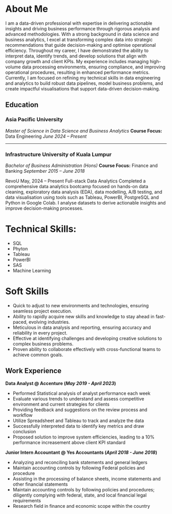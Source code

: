 # About Me
I am a data-driven professional with expertise in delivering actionable insights and driving business performance through rigorous analysis and advanced methodologies. With a strong background in data science and business analytics, I excel at transforming complex data into strategic recommendations that guide decision-making and optimise operational efficiency. Throughout my career, I have demonstrated the ability to interpret data, identify trends, and develop solutions that align with company growth and client KPIs. My experience includes managing high-volume data processing environments, ensuring compliance, and improving operational procedures, resulting in enhanced performance metrics. Currently, I am focused on refining my technical skills in data engineering and analytics to build robust data pipelines, model business problems, and create impactful visualisations that support data-driven decision-making.

## Education

### Asia Pacific University  
*Master of Science in Data Science and Business Analytics*
**Course Focus:** Data Engineering
_June 2024 – Present_  


---

### Infrastructure University of Kuala Lumpur  
*Bachelor of Business Administration (Hons)*
**Course Focus:** Finance and Banking
_September 2015 – June 2018_  




RevoU						      			            			                                                                                                    May, 2024 – Present
Full-stack Data Analytics
Completed a comprehensive data analytics bootcamp focused on hands-on data cleaning, exploratory data analysis (EDA), data modelling, A/B testing, and data visualisation using tools such as Tableau, PowerBI, PostgreSQL and Python in Google Colab. I analyse datasets to derive actionable insights and improve decision-making processes.

# Technical Skills:
- SQL
- Phyton
- Tableau
- PowerBI
- SAS
- Machine Learning

# Soft Skills
- Quick to adjust to new environments and technologies, ensuring seamless project execution.
- Ability to rapidly acquire new skills and knowledge to stay ahead in fast-paced, evolving industries.
- Meticulous in data analysis and reporting, ensuring accuracy and reliability in every project.
- Effective at identifying challenges and developing creative solutions to complex business problems.
- Proven ability to collaborate effectively with cross-functional teams to achieve common goals.






## Work Experience
**Data Analyst @ Accenture (_May 2019 - April 2023_)**
- Performed Statistical analysis of analyst performance each week
- Evaluate various trends to understand and assess competitive environment and current strategies for clients
- Providing feedback and suggestions on the review process and workflow
- Utilize Spreadsheet and Tableau to track and analyze the data
- Successfully interpreted data to identify key metrics and draw conclusion
- Proposed solution to improve system efficiencies, leading to a 10% performance increasement above client KPI standard

**Junior Intern Accountant @ Yes Accountants (_April 2018 - June 2018_)**
- Analyzing and reconciling bank statements and general ledgers
- Maintain accounting controls by following Federal policies and procedure
- Assisting in the processing of balance sheets, income statements and other financial statements
- Maintain accounting controls by following policies and procedures; diligently complying with federal, state, and local financial legal requirements
- Research field in finance and economic scope within the country  

